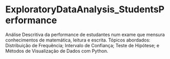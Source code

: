 # ExploratoryDataAnalysis_StudentsPerformance
Análise Descritiva da performance de estudantes num exame que mensura conhecimentos de matemática, leitura e escrita. Tópicos abordados: Distribuição de Frequência; Intervalo de Confiança; Teste de Hipótese; e Métodos de Visualização de Dados com Python.
